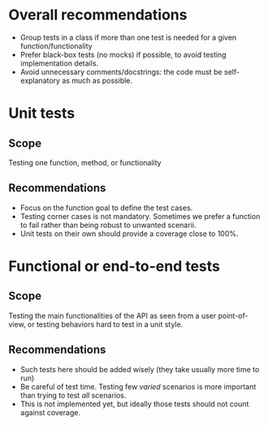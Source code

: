 # Overall recommendations

- Group tests in a class if more than one test is needed for a given function/functionality
- Prefer black-box tests (no mocks) if possible, to avoid testing implementation details.
- Avoid unnecessary comments/docstrings: the code must be self-explanatory as much as possible.

# Unit tests

## Scope

Testing one function, method, or functionality

## Recommendations

- Focus on the function goal to define the test cases.
- Testing corner cases is not mandatory. Sometimes we prefer a function to fail rather than being robust to unwanted scenarii.
- Unit tests on their own should provide a coverage close to 100%.

# Functional or end-to-end tests

## Scope

Testing the main functionalities of the API as seen from a user point-of-view, or testing behaviors hard to test in a unit style.

## Recommendations

- Such tests here should be added wisely (they take usually more time to run)
- Be careful of test time. Testing few _varied_ scenarios is more important than trying to test _all_ scenarios.
- This is not implemented yet, but ideally those tests should not count against coverage.
